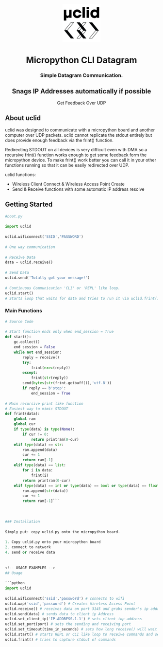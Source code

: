 <br />
<div align="center">
    <img src="images/uclid.jpg" alt="Logo" width="25%">
    <h1 align="center">Micropython CLI Datagram</h1>
  <h3 align="center">Simple Datagram Communication.</h3>
  <h2 align="center">Snags IP Addresses automatically if possible</h2>
  <p align="center"> Get Feedback Over UDP</p>
</div>


## About uclid

uclid was designed to communicate with a micropython board and another computer over UDP packets. uclid cannot replicate the stdout entirely but does provide enough feedback via the frint() function. 

Redirecting STDOUT on all devices is very difficult even with DMA so a recursive frint() function works enough to get some feedback form the micropython device. To make frint() work better you can call it in your other functions running so that it can be easily redirected over UDP.

uclid functions:
* Wireless Client Connect & Wireless Access Point Create
* Send & Receive functions with some automatic IP address resolve


## Getting Started

```python
#boot.py

import uclid

uclid.wificonnect('SSID','PASSWORD')

# One way communication

# Receive Data
data = uclid.receive()

# Send Data
uclid.send('Totally got your message!')

# Continuous Communication 'CLI' or 'REPL' like loop.
uclid.start()
# Starts loop that waits for data and tries to run it via uclid.frint()
```

### Main Functions
```python
# Source Code

# Start function ends only when end_session = True
def start():
    gc.collect()
    end_session = False
    while not end_session:
        reply = receive()
        try:
            frint(exec(reply))
        except:
            frint(str(reply))
        send(bytes(str(frint.getbuff()),'utf-8'))
        if reply == b'stop':
            end_session = True
            
# Main recursive print like function
# Easiest way to mimic STDOUT
def frint(data):
    global ram
    global cur
    if type(data) is type(None):
        if cur != 0:
            return printram(0-cur)
    elif type(data) == str:
        ram.append(data)
        cur += 1
        return ram[-1]
    elif type(data) == list:
        for i in data:
            frint(i)
        return printram(0-cur)
    elif type(data) == int or type(data) == bool or type(data) == float:
        ram.append(str(data))
        cur += 1
        return ram[-1]```



### Installation

Simply put: copy uclid.py onto the micropython board.

1. Copy uclid.py onto your micropython board
2. connect to network
4. send or receive data


<!-- USAGE EXAMPLES -->
## Usage

```python
import uclid

uclid.wificonnect('ssid','password') # connects to wifi
uclid.wap('ssid','password') # Creates Wireless Access Point
uclid.receive() # receives data on port 3145 and grabs sender's ip address
uclid.send(data) # sends data to client ip Address
uclid.set_client_ip('IP.ADDRESS.1.1') # sets client iop address
uclid.set_port(port) # sets the sending and receiving port
uclid.set_timeout(time_in_seconds) # sets how long receive() will wait before quiting
uclid.start() # starts REPL or CLI like loop to receive commands and send output back
uclid.frint() # tries to capture stdout of commands

```
